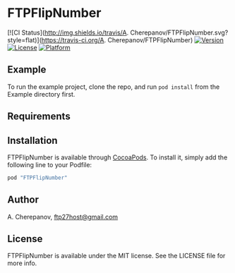 # FTPFlipNumber

[![CI Status](http://img.shields.io/travis/A. Cherepanov/FTPFlipNumber.svg?style=flat)](https://travis-ci.org/A. Cherepanov/FTPFlipNumber)
[![Version](https://img.shields.io/cocoapods/v/FTPFlipNumber.svg?style=flat)](http://cocoapods.org/pods/FTPFlipNumber)
[![License](https://img.shields.io/cocoapods/l/FTPFlipNumber.svg?style=flat)](http://cocoapods.org/pods/FTPFlipNumber)
[![Platform](https://img.shields.io/cocoapods/p/FTPFlipNumber.svg?style=flat)](http://cocoapods.org/pods/FTPFlipNumber)

## Example

To run the example project, clone the repo, and run `pod install` from the Example directory first.

## Requirements

## Installation

FTPFlipNumber is available through [CocoaPods](http://cocoapods.org). To install
it, simply add the following line to your Podfile:

```ruby
pod "FTPFlipNumber"
```

## Author

A. Cherepanov, ftp27host@gmail.com

## License

FTPFlipNumber is available under the MIT license. See the LICENSE file for more info.
